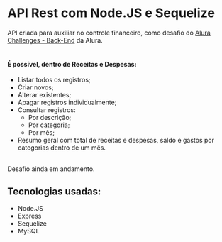 # API Rest com Node.JS e Sequelize

API criada para auxiliar no controle financeiro, como desafio do <a href='https://www.alura.com.br/challenges/back-end-2?host=https://cursos.alura.com.br' target='_blank'>Alura Challenges - Back-End</a> da Alura.
<br><br>
#### É possível, dentro de Receitas e Despesas:<br>
- Listar todos os registros;<br>
- Criar novos;<br>
- Alterar existentes;<br>
- Apagar registros individualmente;<br>
- Consultar registros:<br>
    - Por descrição;<br>
    - Por categoria;<br>
    - Por mês;<br>
- Resumo geral com total de receitas e despesas, saldo e gastos por categorias dentro de um mês.<br><br>

Desafio ainda em andamento.

## Tecnologias usadas:

- Node.JS
- Express
- Sequelize
- MySQL